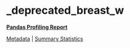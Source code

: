 # _deprecated_breast_w

[**Pandas Profiling Report**](https://epistasislab.github.io/pmlb/profile/_deprecated_breast_w.html)

[Metadata](metadata.yaml) | [Summary Statistics](summary_stats.tsv)

